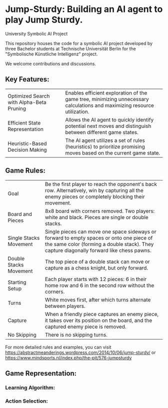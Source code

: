 # Jump-Sturdy: Building an AI agent to play Jump Sturdy.
University Symbolic AI Project

This repository houses the code for a symbolic AI project developed by three Bachelor students at Technische Universität Berlin for the "Symbolische Künstliche Intelligenz" project. 

We welcome contributions and discussions.

## Key Features:
|||
|-------------------------|-------------------------------------------------------------------------------------------------------------------------------------------|
| Optimized Search with Alpha-Beta Pruning | Enables efficient exploration of the game tree, minimizing unnecessary calculations and maximizing resource utilization. |
| Efficient State Representation | Allows the AI agent to quickly identify potential next moves and distinguish between different game states.                        |
| Heuristic-Based Decision Making | The AI agent utilizes a set of rules (heuristics) to prioritize promising moves based on the current game state.                  |

## Game Rules:

|||
|------------------------|-------------------------------------------------------------------------------------------------------------------------------------------------------------------------------------------|
| Goal                   | Be the first player to reach the opponent's back row. Alternatively, win by capturing all the enemy pieces or completely blocking their movement.                                         |
| Board and Pieces       | 8x8 board with corners removed. Two players: white and black. Pieces are single or double stacks.                                                                                         |
| Single Stacks Movement | Single pieces can move one space sideways or forward to empty spaces or onto one piece of the same color (forming a double stack). They capture diagonally forward like chess pawns.      |
| Double Stacks Movement | The top piece of a double stack can move or capture as a chess knight, but only forward.                                                                                                  |
| Starting Setup         | Each player starts with 12 pieces: 6 in their home row and 6 in the second row without the corners.                                                                                       |
| Turns                  | White moves first, after which turns alternate between players.                                                                                                                           |
| Capture                | When a friendly piece captures an enemy piece, it takes over its position on the board, and the captured enemy piece is removed.                                                          |
| No Skipping            | There is no skipping turns.                                                                                                                                                               |

For more detailed rules and examples, you can visit https://abstractmeanderings.wordpress.com/2014/10/06/jump-sturdy/ or https://www.mindsports.nl/index.php/the-pit/576-jumpsturdy

## Game Representation: 

### Learning Algorithm:

### Action Selection:
